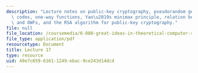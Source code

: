 ```yaml
---
description: "Lecture notes on public-key cryptography, pseudorandom generators, cryptographic\
  \ codes, one-way functions, Yao\u2019s minimax principle, relation between PRGs\
  \ and OWFs, and the RSA algorithm for public-key cryptography."
file: null
file_location: /coursemedia/6-080-great-ideas-in-theoretical-computer-science-spring-2008/49e7c65961611249ebac9ce243d14dc4_lec17.pdf
file_type: application/pdf
resourcetype: Document
title: Lecture 17
type: resource
uid: 49e7c659-6161-1249-ebac-9ce243d14dc4
---
```

